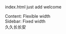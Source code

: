 index.html just add 
welcome
 <div class="video-list-columns">
      <div class="left-col">Content: Flexible width</div>
      <div class="right-col">Sidebar: Fixed width</div>
     </div>
久久长长安
